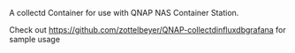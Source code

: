 A collectd Container for use with QNAP NAS Container Station.

Check out https://github.com/zottelbeyer/QNAP-collectdinfluxdbgrafana for sample usage
